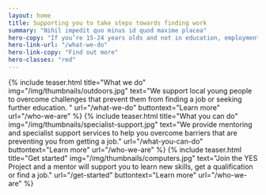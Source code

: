 ```yaml
---
layout: home
title: Supporting you to take steps towards finding work
summary: "Nihil impedit quo minus id quod maxime placea"
hero-copy: "If you’re 15-24 years olds and not in education, employment or training the YES Project can help you."
hero-link-url: "/what-we-do"
hero-link-copy: "Find out more"
hero-classes: "red"
---
```


<section class="band" id="projects">
<div class="container teasers-container">
{% include teaser.html title="What we do" img="/img/thumbnails/outdoors.jpg"  text="We support local young people to overcome challenges that prevent them from finding a job or seeking further education. " url="/what-we-do" buttontext="Learn more" url="/who-we-are" %}
{% include teaser.html title="What you can do" img="/img/thumbnails/specialist-support.jpg"  text="We provide mentoring and specialist support services to help you overcome barriers that are preventing you from getting a job." url="/what-you-can-do" buttontext="Learn more" url="/who-we-are" %}
{% include teaser.html title="Get started" img="/img/thumbnails/computers.jpg"  text="Join the YES Project and a mentor will support you to learn new skills, get a qualification or find a job." url="/get-started" buttontext="Learn more" url="/who-we-are" %}
</div>
</section>